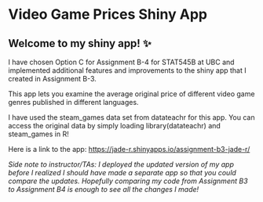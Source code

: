 # Video Game Prices Shiny App

## Welcome to my shiny app! :sparkles:

I have chosen Option C for Assignment B-4 for STAT545B at UBC and implemented additional features and improvements to the shiny app that I created in Assignment B-3. 

This app lets you examine the average original price of different video game genres published in different languages. 

I have used the steam_games data set from datateachr for this app. You can access the original data by simply loading library(datateachr) and steam_games in R!

Here is a link to the app: https://jade-r.shinyapps.io/assignment-b3-jade-r/


*Side note to instructor/TAs: I deployed the updated version of my app before I realized I should have made a separate app so that you could compare the updates. Hopefully comparing my code from Assignment B3 to Assignment B4 is enough to see all the changes I made!*

